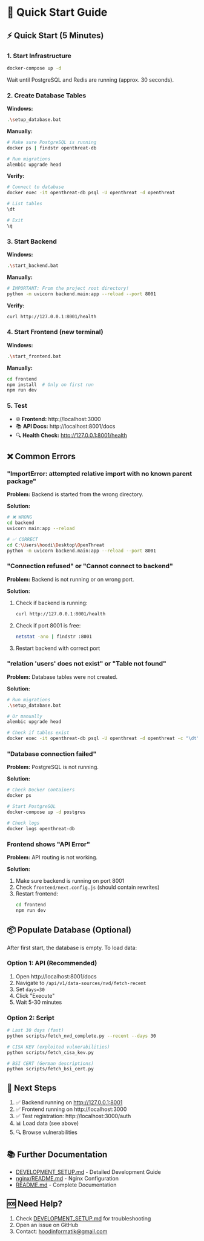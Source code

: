 # 🚀 Quick Start Guide

## ⚡ Quick Start (5 Minutes)

### 1. Start Infrastructure

```bash
docker-compose up -d
```

Wait until PostgreSQL and Redis are running (approx. 30 seconds).

### 2. Create Database Tables

**Windows:**
```bash
.\setup_database.bat
```

**Manually:**
```bash
# Make sure PostgreSQL is running
docker ps | findstr openthreat-db

# Run migrations
alembic upgrade head
```

**Verify:**
```bash
# Connect to database
docker exec -it openthreat-db psql -U openthreat -d openthreat

# List tables
\dt

# Exit
\q
```

### 3. Start Backend

**Windows:**
```bash
.\start_backend.bat
```

**Manually:**
```bash
# IMPORTANT: From the project root directory!
python -m uvicorn backend.main:app --reload --port 8001
```

**Verify:**
```bash
curl http://127.0.0.1:8001/health
```

### 4. Start Frontend (new terminal)

**Windows:**
```bash
.\start_frontend.bat
```

**Manually:**
```bash
cd frontend
npm install  # Only on first run
npm run dev
```

### 5. Test

- 🌐 **Frontend:** http://localhost:3000
- 📚 **API Docs:** http://localhost:8001/docs
- 🔍 **Health Check:** http://127.0.0.1:8001/health

## ❌ Common Errors

### "ImportError: attempted relative import with no known parent package"

**Problem:** Backend is started from the wrong directory.

**Solution:**
```bash
# ❌ WRONG
cd backend
uvicorn main:app --reload

# ✅ CORRECT
cd C:\Users\hoodi\Desktop\OpenThreat
python -m uvicorn backend.main:app --reload --port 8001
```

### "Connection refused" or "Cannot connect to backend"

**Problem:** Backend is not running or on wrong port.

**Solution:**
1. Check if backend is running:
   ```bash
   curl http://127.0.0.1:8001/health
   ```

2. Check if port 8001 is free:
   ```bash
   netstat -ano | findstr :8001
   ```

3. Restart backend with correct port

### "relation 'users' does not exist" or "Table not found"

**Problem:** Database tables were not created.

**Solution:**
```bash
# Run migrations
.\setup_database.bat

# Or manually
alembic upgrade head

# Check if tables exist
docker exec -it openthreat-db psql -U openthreat -d openthreat -c "\dt"
```

### "Database connection failed"

**Problem:** PostgreSQL is not running.

**Solution:**
```bash
# Check Docker containers
docker ps

# Start PostgreSQL
docker-compose up -d postgres

# Check logs
docker logs openthreat-db
```

### Frontend shows "API Error"

**Problem:** API routing is not working.

**Solution:**
1. Make sure backend is running on port 8001
2. Check `frontend/next.config.js` (should contain rewrites)
3. Restart frontend:
   ```bash
   cd frontend
   npm run dev
   ```

## 📦 Populate Database (Optional)

After first start, the database is empty. To load data:

### Option 1: API (Recommended)

1. Open http://localhost:8001/docs
2. Navigate to `/api/v1/data-sources/nvd/fetch-recent`
3. Set `days=30`
4. Click "Execute"
5. Wait 5-30 minutes

### Option 2: Script

```bash
# Last 30 days (fast)
python scripts/fetch_nvd_complete.py --recent --days 30

# CISA KEV (exploited vulnerabilities)
python scripts/fetch_cisa_kev.py

# BSI CERT (German descriptions)
python scripts/fetch_bsi_cert.py
```

## 🎯 Next Steps

1. ✅ Backend running on http://127.0.0.1:8001
2. ✅ Frontend running on http://localhost:3000
3. ✅ Test registration: http://localhost:3000/auth
4. 📊 Load data (see above)
5. 🔍 Browse vulnerabilities

## 📚 Further Documentation

- [DEVELOPMENT_SETUP.md](DEVELOPMENT_SETUP.md) - Detailed Development Guide
- [nginx/README.md](nginx/README.md) - Nginx Configuration
- [README.md](README.md) - Complete Documentation

## 🆘 Need Help?

1. Check [DEVELOPMENT_SETUP.md](DEVELOPMENT_SETUP.md) for troubleshooting
2. Open an issue on GitHub
3. Contact: hoodinformatik@gmail.com
